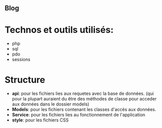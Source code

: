 ## Blog

# Technos et outils utilisés:

- php
- sql
- pdo
- sessions

# Structure
- **api**: pour les fichiers lies aux requetes avec la base de données. (qui pour la plupart auraient du être des méthodes de classe pour acceder aux données dans le dossier models)
- **Models**: pour les fichiers contenant les classes d'accès aux données.
- **Service**: pour les fichiers lies au fonctionnement de l'application
- **style**: pour les fichiers CSS
